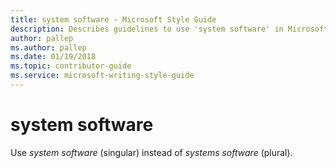 ```yaml
---
title: system software - Microsoft Style Guide
description: Describes guidelines to use 'system software' in Microsoft documents.
author: pallep
ms.author: pallep
ms.date: 01/19/2018
ms.topic: contributor-guide
ms.service: microsoft-writing-style-guide
---
```


# system software

Use *system software* (singular) instead of *systems software* (plural).
